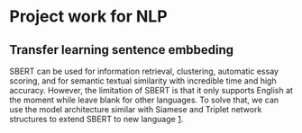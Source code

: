 # Project work for NLP

## Transfer learning sentence embbeding 

SBERT can be used for information retrieval, clustering, automatic essay scoring, and for semantic textual similarity with incredible time and high accuracy. However, the limitation of SBERT is that it only supports English at the moment while leave blank for other languages. To solve that, we can use the model architecture similar with Siamese and Triplet network structures to extend SBERT to new language [1](https://arxiv.org/abs/2004.09813).
